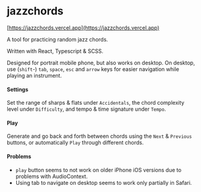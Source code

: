 # jazzchords

[https://jazzchords.vercel.app](https://jazzchords.vercel.app)

A tool for practicing random jazz chords.

Written with React, Typescript & SCSS.

Designed for portrait mobile phone, but also works on desktop. On desktop, use (`shift`-) `tab`, `space`, `esc` and `arrow` keys for easier navigation while playing an instrument.

#### Settings

Set the range of sharps & flats under `Accidentals`, the chord complexity level under `Difficulty`, and tempo & time signature under `Tempo`.

#### Play

Generate and go back and forth between chords using the `Next` & `Previous` buttons, or automatically `Play` through different chords.

#### Problems

- `play` button seems to not work on older iPhone iOS versions due to problems with AudioContext.
- Using tab to navigate on desktop seems to work only partially in Safari.
